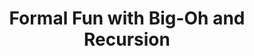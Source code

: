 ---
number: 3
title: Formal Fun with Big-Oh and Recursion
release: 2022-09-15 18:30
due: 2022-09-27 23:59
pdf: "/assets/homework/hw3/hw3.pdf"
replit: "https://replit.com/@comp285-fall22/HW3"
walkthrough: "https://drive.google.com/file/d/1TGxCZisPpdT_EmLuopubA7YTDX2abHJF/view?usp=sharing"
---